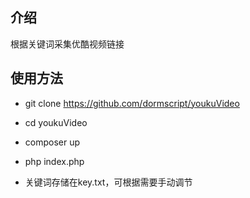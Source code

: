 ## 介绍
   根据关键词采集优酷视频链接

## 使用方法

* git clone https://github.com/dormscript/youkuVideo
* cd youkuVideo
* composer up
* php index.php 

* 关键词存储在key.txt，可根据需要手动调节
